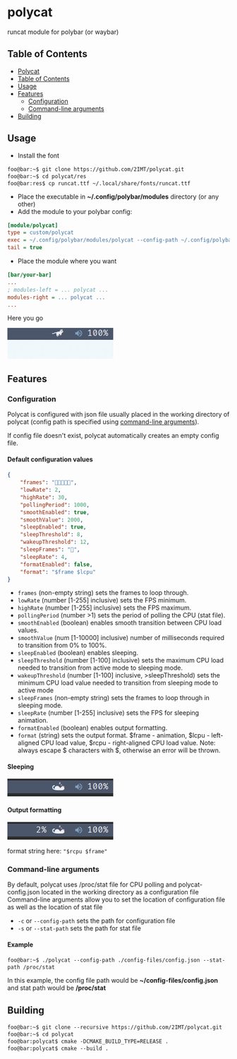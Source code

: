 # polycat <a id="polycat"></a>
runcat module for polybar (or waybar)

## Table of Contents <a id="table-of-contents"></a>
- [Polycat](#polycat)
- [Table of Contents](#table-of-contents)
- [Usage](#usage)
- [Features](#features)
    - [Configuration](#features-configuration)
    - [Command-line arguments](#features-arguments)
- [Building](#building)

## Usage <a id="usage"></a>
- Install the font
```console
foo@bar:~$ git clone https://github.com/2IMT/polycat.git
foo@bar:~$ cd polycat/res
foo@bar:res$ cp runcat.ttf ~/.local/share/fonts/runcat.ttf
```
- Place the executable in **~/.config/polybar/modules** directory (or any other)
- Add the module to your polybar config:
```ini
[module/polycat]
type = custom/polycat
exec = ~/.config/polybar/modules/polycat --config-path ~/.config/polybar/modules/polycat-config.json
tail = true
```
- Place the module where you want
```ini
[bar/your-bar]
...
; modules-left = ... polycat ...
modules-right = ... polycat ...
...
```
Here you go

![polycat demo animation](res/polycat-demo.gif)

## Features <a id="features"></a>
### Configuration <a id="features-configuration"></a>
Polycat is configured with json file usually placed in the working directory of polycat (config path is specified using [command-line arguments](#features-arguments)).

If config file doesn't exist, polycat automatically creates an empty config file.

#### Default configuration values
```json
{
    "frames": "",
    "lowRate": 2,
    "highRate": 30,
    "pollingPeriod": 1000,
    "smoothEnabled": true,
    "smoothValue": 2000,
    "sleepEnabled": true,
    "sleepThreshold": 8,
    "wakeupThreshold": 12,
    "sleepFrames": "",
    "sleepRate": 4,
    "formatEnabled": false,
    "format": "$frame $lcpu"
}
```

- `frames` (non-empty string) 
sets the frames to loop through.
- `lowRate` (number [1-255] inclusive) 
sets the FPS minimum.
- `highRate` (number [1-255] inclusive) 
sets the FPS maximum.
- `pollingPeriod` (number >1)
sets the period of polling the CPU (stat file).
- `smoothEnabled` (boolean) 
enables smooth transition between CPU load values.
- `smoothValue` (num [1-10000] inclusive) 
number of milliseconds required to transition from 0% to 100%.
- `sleepEnabled` (boolean) 
enables sleeping.
- `sleepThreshold` (number [1-100] inclusive) 
sets the maximum CPU load needed to transition from active mode to sleeping mode.
- `wakeupThreshold` (number [1-100] inclusive, >sleepThreshold) 
sets the minimum CPU load value needed to transition from sleeping mode to active mode
- `sleepFrames` (non-empty string)
sets the frames to loop through in sleeping mode.
- `sleepRate` (number [1-255] inclusive)
sets the FPS for sleeping animation.
- `formatEnabled` (boolean)
enables output formatting.
- `format` (string)
sets the output format. $frame - animation, $lcpu - left-aligned CPU load value, $rcpu - right-aligned CPU load value.
Note: always escape $ characters with $, otherwise an error will be thrown.

#### Sleeping
![polycat sleeping demo animation](res/polycat-sleeping-demo.gif)

#### Output formatting
![polycat formatting demo animation](res/polycat-formatting-demo.gif)

format string here: `"$rcpu $frame"`

### Command-line arguments <a id="features-arguments"></a>
By default, polycat uses /proc/stat file for CPU polling and polycat-config.json located in the working directory as a configuration file
Command-line arguments allow you to set the location of configuration file as well as the location of stat file
- `-c` or `--config-path` sets the path for configuration file
- `-s` or `--stat-path` sets the path for stat file

#### Example
```console
foo@bar:~$ ./polycat --config-path ./config-files/config.json --stat-path /proc/stat
```
In this example, the config file path would be **~/config-files/config.json** and stat path would be **/proc/stat**

## Building <a id="building"></a>
```console
foo@bar:~$ git clone --recursive https://github.com/2IMT/polycat.git
foo@bar:~$ cd polycat
foo@bar:polycat$ cmake -DCMAKE_BUILD_TYPE=RELEASE .
foo@bar:polycat$ cmake --build .
```
